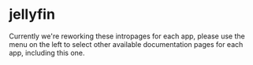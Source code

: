 # jellyfin

Currently we're reworking these intropages for each app, please use the menu on the left to select other available documentation pages for each app, including this one.
